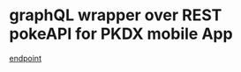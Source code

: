 # graphQL wrapper over REST pokeAPI for PKDX mobile App

[endpoint](https://pkdx-apollo-engine.herokuapp.com/)
